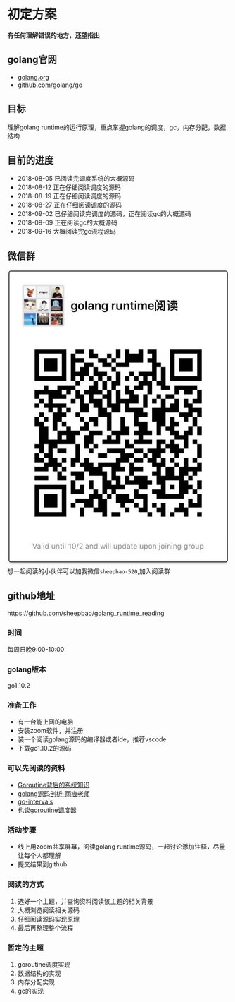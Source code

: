 # 初定方案
**有任何理解错误的地方，还望指出**

## golang官网
* [golang.org](https://golang.org)
* [github.com/golang/go](https://github.com/golang/go)

## 目标
理解golang runtime的运行原理，重点掌握golang的调度，gc，内存分配，数据结构

## 目前的进度
* 2018-08-05 已阅读完调度系统的大概源码
* 2018-08-12 正在仔细阅读调度的源码
* 2018-08-19 正在仔细阅读调度的源码
* 2018-08-27 正在仔细阅读调度的源码
* 2018-09-02 已仔细阅读完调度的源码，正在阅读gc的大概源码
* 2018-09-09 正在阅读gc的大概源码
* 2018-09-16 大概阅读完gc流程源码

## 微信群
![wechat](./wechat.jpeg)  
想一起阅读的小伙伴可以加我微信`sheepbao-520`,加入阅读群

## github地址
https://github.com/sheepbao/golang_runtime_reading

### 时间
每周日晚9:00-10:00

### golang版本
go1.10.2

### 准备工作
* 有一台能上网的电脑
* 安装zoom软件，并注册
* 装一个阅读golang源码的编译器或者ide，推荐vscode
* 下载go1.10.2的源码

### 可以先阅读的资料
* [Goroutine背后的系统知识](http://blog.jobbole.com/35304/)
* [golang源码剖析-雨痕老师](https://github.com/qyuhen/book)
* [go-intervals](https://github.com/teh-cmc/go-internals)
* [也谈goroutine调度器](https://tonybai.com/2017/06/23/an-intro-about-goroutine-scheduler/)

### 活动步骤
* 线上用zoom共享屏幕，阅读golang runtime源码，一起讨论添加注释，尽量让每个人都理解
* 提交结果到github

### 阅读的方式
1. 选好一个主题，并查询资料阅读该主题的相关背景
2. 大概浏览阅读相关源码
3. 仔细阅读源码实现原理
4. 最后再整理整个流程

### 暂定的主题
1. goroutine调度实现
2. 数据结构的实现
3. 内存分配实现
4. gc的实现

